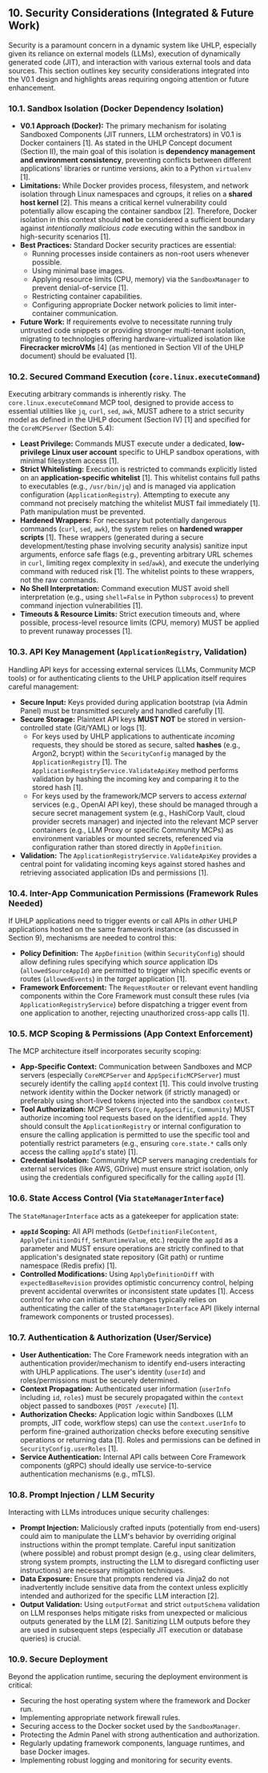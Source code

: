 ## 10. Security Considerations (Integrated & Future Work)

Security is a paramount concern in a dynamic system like UHLP, especially given its reliance on external models (LLMs), execution of dynamically generated code (JIT), and interaction with various external tools and data sources. This section outlines key security considerations integrated into the V0.1 design and highlights areas requiring ongoing attention or future enhancement.

### 10.1. Sandbox Isolation (Docker Dependency Isolation)

*   **V0.1 Approach (Docker):** The primary mechanism for isolating Sandboxed Components (JIT runners, LLM orchestrators) in V0.1 is Docker containers [1]. As stated in the UHLP Concept document (Section II), the main goal of this isolation is **dependency management and environment consistency**, preventing conflicts between different applications' libraries or runtime versions, akin to a Python `virtualenv` [1].
*   **Limitations:** While Docker provides process, filesystem, and network isolation through Linux namespaces and cgroups, it relies on a **shared host kernel** [2]. This means a critical kernel vulnerability could potentially allow escaping the container sandbox [2]. Therefore, Docker isolation in this context should **not** be considered a sufficient boundary against *intentionally malicious code* executing within the sandbox in high-security scenarios [1].
*   **Best Practices:** Standard Docker security practices are essential:
    *   Running processes inside containers as non-root users whenever possible.
    *   Using minimal base images.
    *   Applying resource limits (CPU, memory) via the `SandboxManager` to prevent denial-of-service [1].
    *   Restricting container capabilities.
    *   Configuring appropriate Docker network policies to limit inter-container communication.
*   **Future Work:** If requirements evolve to necessitate running truly untrusted code snippets or providing stronger multi-tenant isolation, migrating to technologies offering hardware-virtualized isolation like **Firecracker microVMs** [4] (as mentioned in Section VII of the UHLP document) should be evaluated [1].

### 10.2. Secured Command Execution (`core.linux.executeCommand`)

Executing arbitrary commands is inherently risky. The `core.linux.executeCommand` MCP tool, designed to provide access to essential utilities like `jq`, `curl`, `sed`, `awk`, MUST adhere to a strict security model as defined in the UHLP document (Section IV) [1] and specified for the `CoreMCPServer` (Section 5.4):

*   **Least Privilege:** Commands MUST execute under a dedicated, **low-privilege Linux user account** specific to UHLP sandbox operations, with minimal filesystem access [1].
*   **Strict Whitelisting:** Execution is restricted to commands explicitly listed on an **application-specific whitelist** [1]. This whitelist contains full paths to executables (e.g., `/usr/bin/jq`) and is managed via application configuration (`ApplicationRegistry`). Attempting to execute any command not precisely matching the whitelist MUST fail immediately [1]. Path manipulation must be prevented.
*   **Hardened Wrappers:** For necessary but potentially dangerous commands (`curl`, `sed`, `awk`), the system relies on **hardened wrapper scripts** [1]. These wrappers (generated during a secure development/testing phase involving security analysis) sanitize input arguments, enforce safe flags (e.g., preventing arbitrary URL schemes in `curl`, limiting regex complexity in `sed`/`awk`), and execute the underlying command with reduced risk [1]. The whitelist points to these wrappers, not the raw commands.
*   **No Shell Interpretation:** Command execution MUST avoid shell interpretation (e.g., using `shell=False` in Python `subprocess`) to prevent command injection vulnerabilities [1].
*   **Timeouts & Resource Limits:** Strict execution timeouts and, where possible, process-level resource limits (CPU, memory) MUST be applied to prevent runaway processes [1].

### 10.3. API Key Management (`ApplicationRegistry`, Validation)

Handling API keys for accessing external services (LLMs, Community MCP tools) or for authenticating clients to the UHLP application itself requires careful management:

*   **Secure Input:** Keys provided during application bootstrap (via Admin Panel) must be transmitted securely and handled carefully [1].
*   **Secure Storage:** Plaintext API keys **MUST NOT** be stored in version-controlled state (Git/YAML) or logs [1].
    *   For keys used by UHLP applications to authenticate *incoming* requests, they should be stored as secure, salted **hashes** (e.g., Argon2, bcrypt) within the `SecurityConfig` managed by the `ApplicationRegistry` [1]. The `ApplicationRegistryService.ValidateApiKey` method performs validation by hashing the incoming key and comparing it to the stored hash [1].
    *   For keys used by the framework/MCP servers to access *external* services (e.g., OpenAI API key), these should be managed through a secure secret management system (e.g., HashiCorp Vault, cloud provider secrets manager) and injected into the relevant MCP server containers (e.g., LLM Proxy or specific Community MCPs) as environment variables or mounted secrets, referenced via configuration rather than stored directly in `AppDefinition`.
*   **Validation:** The `ApplicationRegistryService.ValidateApiKey` provides a central point for validating incoming keys against stored hashes and retrieving associated application IDs and permissions [1].

### 10.4. Inter-App Communication Permissions (Framework Rules Needed)

If UHLP applications need to trigger events or call APIs in *other* UHLP applications hosted on the same framework instance (as discussed in Section 9), mechanisms are needed to control this:

*   **Policy Definition:** The `AppDefinition` (within `SecurityConfig`) should allow defining rules specifying which *source* application IDs (`allowedSourceAppId`) are permitted to trigger which specific events or routes (`allowedEvents`) in the *target* application [1].
*   **Framework Enforcement:** The `RequestRouter` or relevant event handling components within the Core Framework must consult these rules (via `ApplicationRegistryService`) before dispatching a trigger event from one application to another, rejecting unauthorized cross-app calls [1].

### 10.5. MCP Scoping & Permissions (App Context Enforcement)

The MCP architecture itself incorporates security scoping:

*   **App-Specific Context:** Communication between Sandboxes and MCP servers (especially `CoreMCPServer` and `AppSpecificMCPServer`) must securely identify the calling `appId` context [1]. This could involve trusting network identity within the Docker network (if strictly managed) or preferably using short-lived tokens injected into the sandbox `context`.
*   **Tool Authorization:** MCP Servers (`Core`, `AppSpecific`, `Community`) MUST authorize incoming tool requests based on the identified `appId`. They should consult the `ApplicationRegistry` or internal configuration to ensure the calling application is permitted to use the specific tool and potentially restrict parameters (e.g., ensuring `core.state.*` calls only access the calling `appId`'s state) [1].
*   **Credential Isolation:** Community MCP servers managing credentials for external services (like AWS, GDrive) must ensure strict isolation, only using the credentials configured specifically for the calling `appId` [1].

### 10.6. State Access Control (Via `StateManagerInterface`)

The `StateManagerInterface` acts as a gatekeeper for application state:

*   **`appId` Scoping:** All API methods (`GetDefinitionFileContent`, `ApplyDefinitionDiff`, `SetRuntimeValue`, etc.) require the `appId` as a parameter and MUST ensure operations are strictly confined to that application's designated state repository (Git path) or runtime namespace (Redis prefix) [1].
*   **Controlled Modifications:** Using `ApplyDefinitionDiff` with `expectedBaseRevision` provides optimistic concurrency control, helping prevent accidental overwrites or inconsistent state updates [1]. Access control for *who* can initiate state changes typically relies on authenticating the caller of the `StateManagerInterface` API (likely internal framework components or trusted processes).

### 10.7. Authentication & Authorization (User/Service)

*   **User Authentication:** The Core Framework needs integration with an authentication provider/mechanism to identify end-users interacting with UHLP applications. The user's identity (`userId`) and roles/permissions must be securely determined.
*   **Context Propagation:** Authenticated user information (`userInfo` including `id`, `roles`) must be securely propagated within the `context` object passed to sandboxes (`POST /execute`) [1].
*   **Authorization Checks:** Application logic within Sandboxes (LLM prompts, JIT code, workflow steps) can use the `context.userInfo` to perform fine-grained authorization checks before executing sensitive operations or returning data [1]. Roles and permissions can be defined in `SecurityConfig.userRoles` [1].
*   **Service Authentication:** Internal API calls between Core Framework components (gRPC) should ideally use service-to-service authentication mechanisms (e.g., mTLS).

### 10.8. Prompt Injection / LLM Security

Interacting with LLMs introduces unique security challenges:

*   **Prompt Injection:** Maliciously crafted inputs (potentially from end-users) could aim to manipulate the LLM's behavior by overriding original instructions within the prompt template. Careful input sanitization (where possible) and robust prompt design (e.g., using clear delimiters, strong system prompts, instructing the LLM to disregard conflicting user instructions) are necessary mitigation techniques.
*   **Data Exposure:** Ensure that prompts rendered via Jinja2 do not inadvertently include sensitive data from the context unless explicitly intended and authorized for the specific LLM interaction [2].
*   **Output Validation:** Using `outputFormat` and strict `outputSchema` validation on LLM responses helps mitigate risks from unexpected or malicious outputs generated by the LLM [2]. Sanitizing LLM outputs before they are used in subsequent steps (especially JIT execution or database queries) is crucial.

### 10.9. Secure Deployment

Beyond the application runtime, securing the deployment environment is critical:
*   Securing the host operating system where the framework and Docker run.
*   Implementing appropriate network firewall rules.
*   Securing access to the Docker socket used by the `SandboxManager`.
*   Protecting the Admin Panel with strong authentication and authorization.
*   Regularly updating framework components, language runtimes, and base Docker images.
*   Implementing robust logging and monitoring for security events.